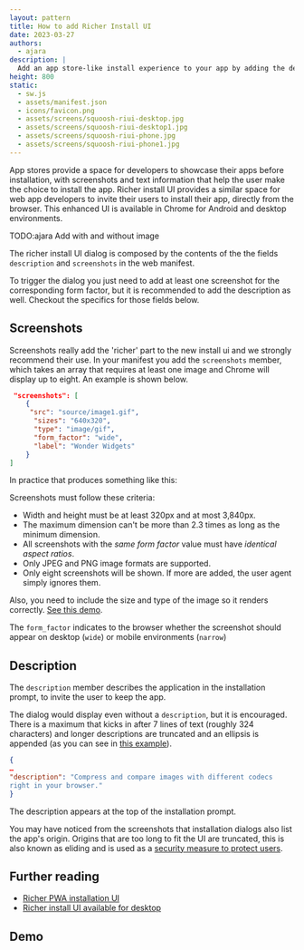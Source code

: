 ```yaml
---
layout: pattern
title: How to add Richer Install UI
date: 2023-03-27
authors:
  - ajara
description: |
  Add an app store-like install experience to your app by adding the description and screenshots fields to your manifest.
height: 800
static:
  - sw.js
  - assets/manifest.json
  - icons/favicon.png
  - assets/screens/squoosh-riui-desktop.jpg
  - assets/screens/squoosh-riui-desktop1.jpg
  - assets/screens/squoosh-riui-phone.jpg
  - assets/screens/squoosh-riui-phone1.jpg
---
```


App stores provide a space for developers to showcase their apps before installation, with screenshots and text information that help the user make the choice to install the app. Richer install UI provides a similar space for web app developers to invite their users to install their app, directly from the browser. This enhanced UI is available in Chrome for Android and desktop environments.

TODO:ajara Add with and without image

The richer install UI dialog is composed by the contents of the  the fields `description` and `screenshots` in the web manifest.

To trigger the dialog you just need to add at least one screenshot for the corresponding form factor, but it is recommended to add the description as well. Checkout the specifics for those fields below.
## Screenshots

Screenshots really add the 'richer' part to the new install ui and we strongly recommend their use. In your manifest you add the `screenshots` member, which takes an array that requires at least one image and Chrome will display up to eight. An example is shown below.

```json
 "screenshots": [
    {
     "src": "source/image1.gif",
      "sizes": "640x320",
      "type": "image/gif",
      "form_factor": "wide",
      "label": "Wonder Widgets"
    }
]
```

In practice that produces something like this:

Screenshots must follow these criteria:

- Width and height must be at least 320px and at most 3,840px.
- The maximum dimension can't be more than 2.3 times as long as the minimum dimension.
- All screenshots with the _same form factor_ value must have _identical aspect ratios_.
- Only JPEG and PNG image formats are supported.
- Only eight screenshots will be shown. If more are added, the user agent simply ignores them.

Also, you need to include the size and type of the image so it renders correctly. [See this demo](https://glitch.com/edit/#!/richerinstall-screenshot?path=manifest.json%3A14%3A24).

The `form_factor` indicates to the browser whether the screenshot should appear on desktop (`wide`) or mobile environments (`narrow`)

## Description

The `description` member describes the application in the installation prompt, to invite the user to keep the app.

The dialog would display even without a `description`, but it is encouraged.
There is a maximum that kicks in after 7 lines of text (roughly 324 characters) and longer descriptions are truncated and an ellipsis is appended (as you can see in [this example](https://glitch.com/edit/#!/richerinstall-longer-description)).

```json
{
…
"description": "Compress and compare images with different codecs
right in your browser."
}
```

The description appears at the top of the installation prompt.

You may have noticed from the screenshots that installation dialogs also list the app's origin. Origins that are too long to fit the UI are truncated, this is also known as eliding and is used
as a [security measure to protect users](https://chromium.googlesource.com/chromium/src/+/master/docs/security/url_display_guidelines/url_display_guidelines.md#eliding-urls).

## Further reading

- [Richer PWA installation UI](https://developer.chrome.com/blog/richer-pwa-installation/)
- [Richer install UI available for desktop](https://developer.chrome.com/blog/richer-install-ui-desktop/)

## Demo
